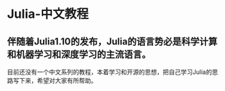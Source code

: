 # Julia-中文教程
## 伴随着Julia1.10的发布，Julia的语言势必是科学计算和机器学习和深度学习的主流语言。
目前还没有一个中文系列的教程，本着学习和开源的思想，把自己学习Julia的思路写下来，希望对大家有所帮助。

